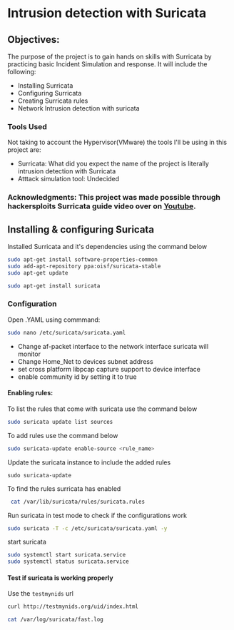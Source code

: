 # Intrusion detection with Suricata

## Objectives: 
The purpose of the project is to gain hands on skills with Surricata by practicing basic Incident Simulation and response. It will include the following:
- Installing Surricata
- Configuring Surricata
- Creating Surricata rules
- Network Intrusion detection with suricata

### Tools Used
Not taking to account the Hypervisor(VMware) the tools I'll be using in this project are:
- Surricata: What did you expect the name of the project is literally intrusion detection with Surricata 
- Atttack simulation tool: Undecided

### Acknowledgments: This project was made possible through hackersploits Surricata guide video over on [Youtube](https://www.youtube.com/watch?v=91i7InHVOso&t=464s). 

## Installing & configuring Suricata
Installed Surricata and it's dependencies using the command below

```bash
sudo apt-get install software-properties-common
sudo add-apt-repository ppa:oisf/suricata-stable
sudo apt-get update
```
```bash
sudo apt-get install suricata
```
### Configuration
Open .YAML using commmand:
```bash
sudo nano /etc/suricata/suricata.yaml
```
- Change af-packet interface to the network interface suricata will monitor
- Change Home_Net to devices subnet address
- set cross platform libpcap capture support to device interface 
- enable community id by setting it to true

#### Enabling rules:
To list the rules that come with suricata use the command below
```bash
sudo suricata update list sources
```

To add rules use the command below
```bash
sudo suricata-update enable-source <rule_name>
```
Update the suricata instance to include the added rules
```
sudo suricata-update
```

To find the rules surricata has enabled
```bash
 cat /var/lib/suricata/rules/suricata.rules
```
Run suricata in test mode to check if the configurations work
```bash
sudo suricata -T -c /etc/suricata/suricata.yaml -y
```
start suricata
```bash
sudo systemctl start suricata.service
sudo systemctl status suricata.service
```
#### Test if suricata is working properly

Use the `testmynids` url
```bash
curl http://testmynids.org/uid/index.html
```

```bash
cat /var/log/suricata/fast.log
```
